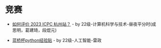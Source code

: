 # 竞赛

- [如何评价 2023 ICPC 杭州站？](https://www.zhihu.com/question/629959597/answer/3331826135?utm_id=0) - by 22级-计算机科学与技术-昼夜平分时(成思明，葛建琦，段焜元)

- [蓝桥杯python经验贴](learning/competition/lanqiao-leizheng) - by 22级-人工智能-雷政
